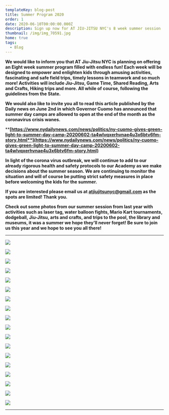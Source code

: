 ```yaml
---
templateKey: blog-post
title: Summer Program 2020
order: 1
date: 2020-06-10T00:00:00.000Z
description: Sign up now for AT JIU-JITSU NYC's 8 week summer session
thumbnail: /img/img_70591.jpg
home: true
tags:
  - Blog
---
```

**We would like to inform you that AT Jiu-Jitsu NYC is planning on offering an Eight week summer program filled with endless fun! Each week will be designed to empower and enlighten kids through amusing activities, fascinating and safe field trips, timely lessons in teamwork and so much more! Activities will include Jiu-Jitsu, Game Time, Shared Reading, Arts and Crafts, Hiking trips and more. All while of course, following the guidelines from the State.**

**We would also like to invite you all to read this article published by the Daily news on June 2nd in which Governor Cuomo has announced that summer day camps are allowed to open at the end of the month as the coronavirus crisis wanes.**

****[**https://www.nydailynews.com/news/politics/ny-cuomo-gives-green-light-to-summer-day-camp-20200602-ta4wlvqxerhvnae4u3x6btv6fm-story.html**](https://www.nydailynews.com/news/politics/ny-cuomo-gives-green-light-to-summer-day-camp-20200602-ta4wlvqxerhvnae4u3x6btv6fm-story.html)****

**In light of the corona virus outbreak, we will continue to add to our already rigorous health and safety protocols to our Academy as we make decisions about the summer season. We are continuing to monitor the situation and will of course be putting strict safety measures in place before welcoming the kids for the summer.**

**If you are interested please email us at atjiujitsunyc@gmail.com as the spots are limited! Thank you.**

**Check out some photos from our summer session from last year with activities such as laser tag, water balloon fights, Mario Kart tournaments, dodgeball, Jiu-Jitsu, arts and crafts, and trips to the pool, the library and museums, it was a summer we hope they'll never forget! Be sure to join us this year and we hope to see you all there!**

- - -

![](/img/img_7378.jpg)

![](/img/1.jpg)

![](/img/img_7284.jpg)

![](/img/6.jpg)

![](/img/11.jpg)

![](/img/5.jpg)

![](/img/img_7332.jpg)

![](/img/img_7412.jpg)

![](/img/10.jpg)

![](/img/dsc03249.jpg)

![](/img/7.jpg)

![](/img/dsc03300-1-.jpg)

![](/img/13.jpg)

![](/img/img_7331.jpg)

![](/img/4.jpg)

![](/img/9.jpg)

![](/img/dsc03295-1-.jpg)

![](/img/8.jpg)

- - -
